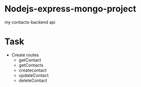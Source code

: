 # Nodejs-express-mongo-project
my contacts-backend api

# Task
- Create routes
  + getContact
  + getContacts
  + createcontact
  + updateContact
  + deleteContact
